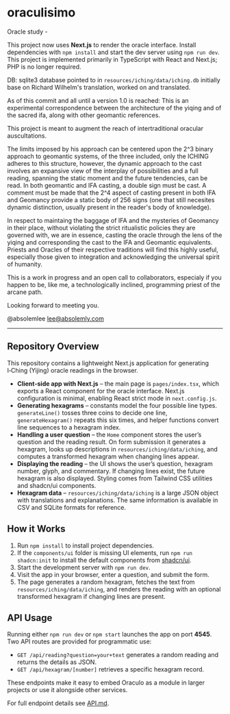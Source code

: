 # oraculisimo
Oracle study -

This project now uses **Next.js** to render the oracle interface. Install dependencies with `npm install` and start the dev server using `npm run dev`.
This project is implemented primarily in TypeScript with React and Next.js; PHP is no longer required.

DB: sqlite3 database pointed to in `resources/iching/data/iching.db` initially base on Richard Wilhelm's translation, worked on and translated.

As of this commit and all until a version 1.0 is reached: This is an experimental correspondence between the architecture of the yiqing and of the sacred ifa, along with other geomantic references.

This project is meant to augment the reach of intertraditional oracular auscultations.

The limits imposed by his approach can be centered upon the 2^3 binary approach to geomantic systems, of the three included, only the ICHING adheres to this structure, however, the dynamic approach to the cast involves an expansive view of the interplay of possibilities and a full reading, spanning the static moment and the future tendencies, can be read. In both geomantic and IFA casting, a double sign must be cast. A comment must be made that the 2^4 aspect of casting present in both IFA and Geomancy provide a static body of 256 signs (one that still necesites dynamic distinction, usually present in the reader's body of knowledge).

In respect to maintaing the baggage of IFA and the mysteries of Geomancy in their place, without violating the strict ritualistic policies they are governed with, we are in essence, casting the oracle through the lens of the yiqing and corresponding the cast to the IFA and Geomantic equivalents. Priests and Oracles of their respective traditions will find this highly useful, especially those given to integration and acknowledging the universal spirit of humanity.

This is a work in progress and an open call to collaborators, especialy if you happen to be, like me, a technologically inclined, programming priest of the arcane path.

Looking forward to meeting you.

@absolemlee
lee@absolemly.com

---

## Repository Overview

This repository contains a lightweight Next.js application for generating I‑Ching (Yijing) oracle readings in the browser.

- **Client-side app with Next.js** – the main page is `pages/index.tsx`, which exports a React component for the oracle interface. Next.js configuration is minimal, enabling React strict mode in `next.config.js`.
- **Generating hexagrams** – constants model the four possible line types. `generateLine()` tosses three coins to decide one line, `generateHexagram()` repeats this six times, and helper functions convert line sequences to a hexagram index.
- **Handling a user question** – the `Home` component stores the user’s question and the reading result. On form submission it generates a hexagram, looks up descriptions in `resources/iching/data/iching`, and computes a transformed hexagram when changing lines appear.
- **Displaying the reading** – the UI shows the user’s question, hexagram number, glyph, and commentary. If changing lines exist, the future hexagram is also displayed. Styling comes from Tailwind CSS utilities and shadcn/ui components.
- **Hexagram data** – `resources/iching/data/iching` is a large JSON object with translations and explanations. The same information is available in CSV and SQLite formats for reference.

## How it Works

1. Run `npm install` to install project dependencies.
2. If the `components/ui` folder is missing UI elements, run `npm run shadcn:init` to install the default components from [shadcn/ui](https://ui.shadcn.com/).
3. Start the development server with `npm run dev`.
4. Visit the app in your browser, enter a question, and submit the form.
5. The page generates a random hexagram, fetches the text from `resources/iching/data/iching`, and renders the reading with an optional transformed hexagram if changing lines are present.

## API Usage

Running either `npm run dev` or `npm start` launches the app on port **4545**. Two API routes are provided for programmatic use:

- `GET /api/reading?question=your+text` generates a random reading and returns the details as JSON.
- `GET /api/hexagram/[number]` retrieves a specific hexagram record.

These endpoints make it easy to embed Oraculo as a module in larger projects or use it alongside other services.

For full endpoint details see [API.md](API.md).

